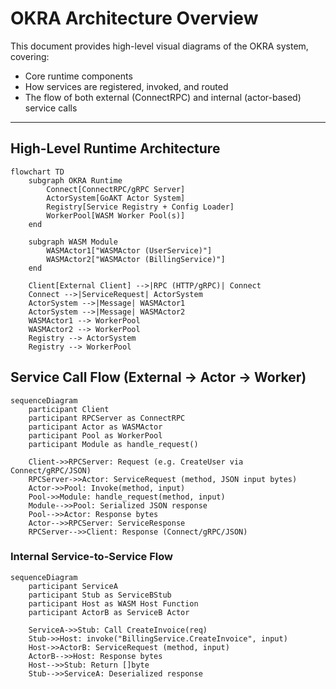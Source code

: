# OKRA Architecture Overview

This document provides high-level visual diagrams of the OKRA system, covering:

- Core runtime components
- How services are registered, invoked, and routed
- The flow of both external (ConnectRPC) and internal (actor-based) service calls

---

## High-Level Runtime Architecture

```mermaid
flowchart TD
    subgraph OKRA Runtime
        Connect[ConnectRPC/gRPC Server]
        ActorSystem[GoAKT Actor System]
        Registry[Service Registry + Config Loader]
        WorkerPool[WASM Worker Pool(s)]
    end

    subgraph WASM Module
        WASMActor1["WASMActor (UserService)"]
        WASMActor2["WASMActor (BillingService)"]
    end

    Client[External Client] -->|RPC (HTTP/gRPC)| Connect
    Connect -->|ServiceRequest| ActorSystem
    ActorSystem -->|Message| WASMActor1
    ActorSystem -->|Message| WASMActor2
    WASMActor1 --> WorkerPool
    WASMActor2 --> WorkerPool
    Registry --> ActorSystem
    Registry --> WorkerPool
```

## Service Call Flow (External → Actor → Worker)
```mermaid
sequenceDiagram
    participant Client
    participant RPCServer as ConnectRPC
    participant Actor as WASMActor
    participant Pool as WorkerPool
    participant Module as handle_request()

    Client->>RPCServer: Request (e.g. CreateUser via Connect/gRPC/JSON)
    RPCServer->>Actor: ServiceRequest (method, JSON input bytes)
    Actor->>Pool: Invoke(method, input)
    Pool->>Module: handle_request(method, input)
    Module-->>Pool: Serialized JSON response
    Pool-->>Actor: Response bytes
    Actor-->>RPCServer: ServiceResponse
    RPCServer-->>Client: Response (Connect/gRPC/JSON)
```

### Internal Service-to-Service Flow
```mermaid
sequenceDiagram
    participant ServiceA
    participant Stub as ServiceBStub
    participant Host as WASM Host Function
    participant ActorB as ServiceB Actor

    ServiceA->>Stub: Call CreateInvoice(req)
    Stub->>Host: invoke("BillingService.CreateInvoice", input)
    Host->>ActorB: ServiceRequest (method, input)
    ActorB-->>Host: Response bytes
    Host-->>Stub: Return []byte
    Stub-->>ServiceA: Deserialized response
```
